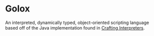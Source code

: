 # Golox

An interpreted, dynamically typed, object-oriented scripting language based off of the Java implementation found in [Crafting Interpreters](https://craftinginterpreters.com/).


